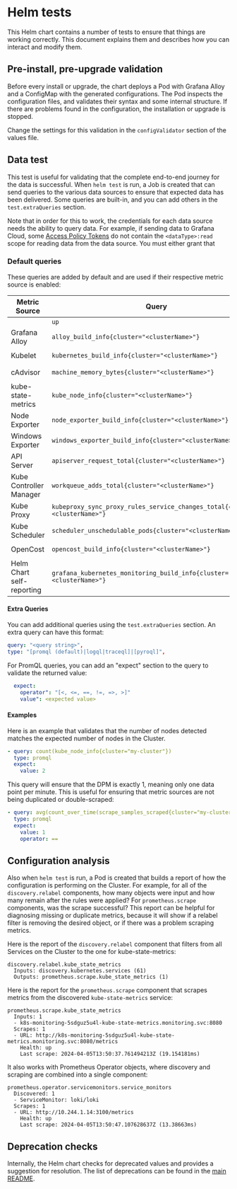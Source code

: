 # Helm tests

This Helm chart contains a number of tests to ensure that things are working correctly. This document explains them and
describes how you can interact and modify them.

## Pre-install, pre-upgrade validation

Before every install or upgrade, the chart deploys a Pod with Grafana Alloy and a ConfigMap with the generated
configurations. The Pod inspects the configuration files, and validates their syntax and some internal structure. If
there are problems found in the configuration, the installation or upgrade is stopped.

Change the settings for this validation in the `configValidator` section of the values file.

## Data test

This test is useful for validating that the complete end-to-end journey for the data is successful. When `helm test` is
run, a Job is created that can send queries to the various data sources to ensure that expected data has been delivered.
Some queries are built-in, and you can add others in the `test.extraQueries` section.

Note that in order for this to work, the credentials for each data source needs the ability to query data. For example,
if sending data to Grafana Cloud, some
[Access Policy Tokens](https://grafana.com/docs/grafana-cloud/account-management/authentication-and-permissions/access-policies/)
do not contain the `<dataType>:read` scope for reading data from the data source. You must either grant that

### Default queries

These queries are added by default and are used if their respective metric source is enabled:

| Metric Source             | Query                                                                       | Condition                                                                |
|---------------------------|-----------------------------------------------------------------------------|--------------------------------------------------------------------------|
|                           | `up`                                                                        | `metrics.enabled: true`                                                  |
| Grafana Alloy             | `alloy_build_info{cluster="<clusterName>"}`                                 | `metrics.enabled: true`<br>`metrics.alloy.enabled: true`                 |
| Kubelet                   | `kubernetes_build_info{cluster="<clusterName>"}`                            | `metrics.enabled: true`<br>`metrics.kubelet.enabled: true`               |
| cAdvisor                  | `machine_memory_bytes{cluster="<clusterName>"}`                             | `metrics.enabled: true`<br>`metrics.cadvisor.enabled: true`              |
| kube-state-metrics        | `kube_node_info{cluster="<clusterName>"}`                                   | `metrics.enabled: true`<br>`metrics.kube-state-metrics.enabled: true`    |
| Node Exporter             | `node_exporter_build_info{cluster="<clusterName>"}`                         | `metrics.enabled: true`<br>`metrics.node-exporter.enabled: true`         |
| Windows Exporter          | `windows_exporter_build_info{cluster="<clusterName>"}`                      | `metrics.enabled: true`<br>`metrics.windows-exporter.enabled: true`      |
| API Server                | `apiserver_request_total{cluster="<clusterName>"}`                          | `metrics.enabled: true`<br>`metrics.apiserver.enabled: true`             |
| Kube Controller Manager   | `workqueue_adds_total{cluster="<clusterName>"}`                             | `metrics.enabled: true`<br>`metrics.kubeControllerManager.enabled: true` |
| Kube Proxy                | `kubeproxy_sync_proxy_rules_service_changes_total{cluster="<clusterName>"}` | `metrics.enabled: true`<br>`metrics.kubeProxy.enabled: true`             |
| Kube Scheduler            | `scheduler_unschedulable_pods{cluster="<clusterName>"}`                     | `metrics.enabled: true`<br>`metrics.kubeScheduler.enabled: true`         |
| OpenCost                  | `opencost_build_info{cluster="<clusterName>"}`                              | `metrics.enabled: true`<br>`metrics.cost.enabled: true`                  |
| Helm Chart self-reporting | `grafana_kubernetes_monitoring_build_info{cluster="<clusterName>"}`         | `metrics.enabled: true`<br>`metrics.kubernetesMonitoring.enabled: true`  |

#### Extra Queries

You can add additional queries using the `test.extraQueries` section. An extra query can have this format:

```yaml
query: "<query string>",
type: "[promql (default)|logql|traceql]|[pyroql]",
```

For PromQL queries, you can add an "expect" section to the query to validate the returned value:

```yaml
  expect:
    operator": "[<, <=, ==, !=, =>, >]"
    value": <expected value>
```

#### Examples

Here is an example that validates that the number of nodes detected matches the expected number of nodes in the Cluster.

```yaml
- query: count(kube_node_info{cluster="my-cluster"})
  type: promql
  expect:
    value: 2
```

This query will ensure that the DPM is exactly 1, meaning only one data point per minute. This is useful for ensuring
that metric sources are not being duplicated or double-scraped:

```yaml
- query: avg(count_over_time(scrape_samples_scraped{cluster="my-cluster"}[1m]))
  type: promql
  expect:
    value: 1
    operator: ==
```

## Configuration analysis

Also when `helm test` is run, a Pod is created that builds a report of how the configuration is performing on the
Cluster. For example, for all of the `discovery.relabel` components, how many objects were input and how many remain
after the rules were applied? For `prometheus.scrape` components, was the scrape successful? This report can be helpful
for diagnosing missing or duplicate metrics, because it will show if a relabel filter is removing the desired object, or
if there was a problem scraping metrics.

Here is the report of the `discovery.relabel` component that filters from all Services on the Cluster to the one for
kube-state-metrics:

```text
discovery.relabel.kube_state_metrics
  Inputs: discovery.kubernetes.services (61)
  Outputs: prometheus.scrape.kube_state_metrics (1)
```

Here is the report for the `prometheus.scrape` component that scrapes metrics from the discovered `kube-state-metrics`
service:

```text
prometheus.scrape.kube_state_metrics
  Inputs: 1
  - k8s-monitoring-5sdguz5u4l-kube-state-metrics.monitoring.svc:8080
  Scrapes: 1
  - URL: http://k8s-monitoring-5sdguz5u4l-kube-state-metrics.monitoring.svc:8080/metrics
    Health: up
    Last scrape: 2024-04-05T13:50:37.761494213Z (19.154181ms)
```

It also works with Prometheus Operator objects, where discovery and scraping are combined into a single component:

```text
prometheus.operator.servicemonitors.service_monitors
  Discovered: 1
  - ServiceMonitor: loki/loki
  Scrapes: 1
  - URL: http://10.244.1.14:3100/metrics
    Health: up
    Last scrape: 2024-04-05T13:50:47.107628637Z (13.38663ms)
```

## Deprecation checks

Internally, the Helm chart checks for deprecated values and provides a suggestion for resolution. The list of
deprecations can be found in the [main README](../README.md).
